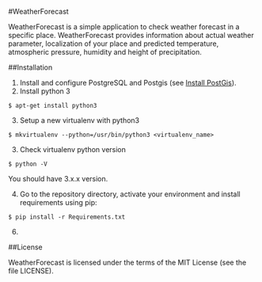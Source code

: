 #WeatherForecast

WeatherForecast is a simple application to check weather forecast in a specific place. WeatherForecast provides information about actual weather parameter, localization of your place and predicted temperature, atmospheric pressure, humidity and height of precipitation.

##Installation
1. Install and configure PostgreSQL and Postgis (see [Install PostGis](https://docs.djangoproject.com/pl/1.10/ref/contrib/gis/install/postgis/)).
2. Install python 3
```
$ apt-get install python3
```
3. Setup a new virtualenv with python3
```
$ mkvirtualenv --python=/usr/bin/python3 <virtualenv_name>
```
3. Check virtualenv python version
```
$ python -V
```

You should have 3.x.x version.

4. Go to the repository directory, activate your environment and install requirements using pip:
```
$ pip install -r Requirements.txt
```

6. 

##License

WeatherForecast is licensed under the terms of the MIT License (see the file LICENSE).

